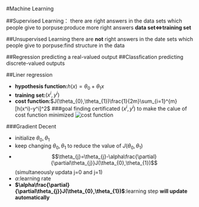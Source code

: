 #Machine Learning

##Supervised Learning：
there are right answers in the data sets which people give to
porpuse:produce more right answers
**data set<=>training set**

##Unsupervised Learning
there are **not** right answers in the date sets which people give to
porpuse:find structure in the data

##Regression
predicting a real-valued output
##Classfication
predicting discrete-valued outputs

##Liner regression
* **hypothesis function:**$h(x) = \theta_{0} + \theta_{1}x$
* **training set:**$(x^i,y^i)$
* **cost function:**$J(\theta_{0},\theta_{1})\frac{1}{2m}\sum_{i=1}^{m}[h(x^i)-y^i]^2$
###goal
finding certificated $(x^i,y^i)$ to make the calue of cost function minimized
![cost function](https://img-blog.csdnimg.cn/img_convert/252cf47845b1c64efb8774bdde058f62.png)

###Gradient Decent
* initialize $\theta_{0},\theta_{1}$
* keep changing $\theta_{0},\theta_{1}$ to reduce the value of $J(\theta_{0},\theta_{1})$
* $$\theta_{j}=\theta_{j}-\alpha\frac{\partial}{\partial\theta_{j}}J(\theta_{0},\theta_{1})$$(simultaneously updata j=0 and j=1)
* $\alpha$:learning rate
* **$\alpha\frac{\partial}{\partial\theta_{j}}J(\theta_{0},\theta_{1})$**:learning step **will update automatically**



